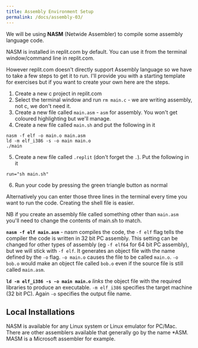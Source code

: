 ```yaml
---
title: Assembly Environment Setup
permalink: /docs/assembly-03/
---
```


We will be using **NASM** (Netwide Assembler) to compile some assembly language code.  

NASM is installed in replit.com by default. You can use it from the terminal window/command line in replit.com.  

However replit.com doesn't directly support Assembly language so we have to take a few steps to get it to run. I'll provide you with a starting template for exercises but if you want to create your own here are the steps.

1. Create a new c project in replit.com
2. Select the terminal window and run `rm main.c` - we are writing assembly, not c, we don't need it.
3. Create a new file called `main.asm` - `asm` for assembly. You won't get coloured highlighting but we'll manage.
4. Create a new file called `main.sh` and put the following in it  

```console 
nasm -f elf -o main.o main.asm
ld -m elf_i386 -s -o main main.o
./main
```
5. Create a new file called `.replit` (don't forget the `.`). Put the following in it
```
run="sh main.sh"
```
6. Run your code by pressing the green triangle button as normal


Alternatively you can enter those three lines in the terminal every time you want to run the code. Creating the shell file is easier. 

NB if you create an assembly file called something other than `main.asm` you'll need to change the contents of main.sh to match.

**`nasm -f elf main.asm`** - nasm compiles the code, the `-f elf` flag tells the compiler the code is written in 32 bit PC assembly. This setting can be changed for other types of assembly (eg `-f elf64` for 64 bit PC assembly), but we will stick with `-f elf`. It generates an object file with the name defined by the `-o` flag. `-o main.o` causes the file to be called `main.o`. `-o bob.o` would make an object file called `bob.o` even if the source file is still called `main.asm`.  

**`ld -m elf_i386 -s -o main main.o`** *links* the object file with the required libraries to produce an executable. `-m elf_i386` specifies the target machine (32 bit PC). Again `-o` specifies the output file name.  

## Local Installations

NASM is available for any Linux system or Linux emulator for PC/Mac. There are other assemblers available that generally go by the name *ASM. MASM is a Microsoft assembler for example.  

